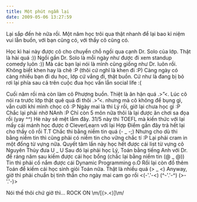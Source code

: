 ```yaml
---
title: Một phút ngẫm lại
date: 2009-05-06 13:27:59
---
```

Lại sắp đến hè nữa rồi. Một năm học trôi qua thật nhanh để lại bao kỉ niệm vui lẫn buồn, với bạn cũng có, với thầy cô cũng có.

Học kì hai này được cô cho chuyển chỗ ngồi qua cạnh Dr. Solo của lớp. Thật là hài quá :)) Ngồi gần Dr. Solo là mỗi ngày như được đi xem standup comedy luôn :)) Mà các bạn lại nói là mình cũng giống như Dr. luôn rồi. Không biết khen hay là chê :P (thôi cứ nghĩ là khen đi :P) Càng ngày có càng nhiều bạn đi du học, lớp cứ vắng đi, thật buồn. Cứ như là đang bị bỏ rơi lại phía sau cả trên cuộc đua học vấn lẫn social life :(

Cuối năm rồi mà còn làm cô Phượng buồn. Thiệt là ân hận quá .&gt;”&lt;. Lúc cô nói ra trước lớp thật quê quá đi thôi .&gt;”&lt;. nhưng mà cô không để bụng gì, vẫn cười khi mình chọc cô :P Ngày mai là thi Lý rồi, giờ lại chưa học gì :P Chắc lại phải nhờ NAnh :P Chỉ còn 5 môn nữa thôi là lại được ăn chơi sa đọa rồi (yay ^^) Hè này sẽ mệt lắm đây. 31/5 này thi TOEFL mà kiến thức với lại mấy cái mánh học được ở CleverLearn với lại Hợp Điểm gần đây trả hết lại cho thầy cô rồi T.T Chắc thi bằng niềm tin quá (- _ -;) Nhưng cho dù thi bằng niềm tin thì cũng phải có niềm tin cho vững chắc tí :P Lại phải cram in một đống từ vựng nữa. Quyết tâm lần này học hết được cái list từ vựng cô Nguyên Thủy đưa U _ U Sau đó lại phải học Lý, Toán bằng tiếng Anh với Dr. để ráng năm sau kiếm được cái học bổng (chắc lại bằng niềm tin (@ _ @)) Tin thì phải cố nắm được cái Dynamic Programming o.O Rồi lại còn đổ thêm Toán để kiếm cái học sinh giỏi Toán nữa. Thật là nhiều quá (&gt; _ &lt;) Anyway, giờ thì phải chuẩn bị tinh thần cho ngày mai cam go rồi &lt;(-'.'-&lt;) (^-'.'-^) (&gt;-'.'-)&gt;

Nói thế thôi chứ giờ thì… ROCK ON \m/[(&gt;.&lt;)]\m/
